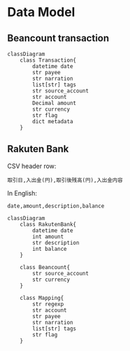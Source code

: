 # Data Model

## Beancount transaction

```mermaid
classDiagram
    class Transaction{
        datetime date
        str payee
        str narration
        list[str] tags
        str source_account
        str account
        Decimal amount
        str currency
        str flag
        dict metadata
    }
```


## Rakuten Bank

CSV header row:

```csv
取引日,入出金(円),取引後残高(円),入出金内容
```

In English:

```csv
date,amount,description,balance
```


```mermaid
classDiagram
    class RakutenBank{
        datetime date
        int amount
        str description
        int balance
    }

    class Beancount{
        str source_account
        str currency
    }

    class Mapping{
        str regexp
        str account
        str payee
        str narration
        list[str] tags
        str flag
    }
```
